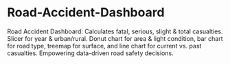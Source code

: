 # Road-Accident-Dashboard
Road Accident Dashboard: Calculates fatal, serious, slight &amp; total casualties. Slicer for year &amp; urban/rural. Donut chart for area &amp; light condition, bar chart for road type, treemap for surface, and line chart for current vs. past casualties. Empowering data-driven road safety decisions.
